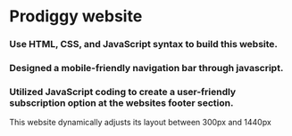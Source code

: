 <h1>Prodiggy website</h1>
<h3> Use HTML, CSS, and JavaScript syntax to build this website.</h3>
<h3> Designed a mobile-friendly navigation bar through javascript.</h3>
<h3> Utilized JavaScript coding to create a user-friendly subscription option at the websites footer section.</h3>
<p>This website dynamically adjusts its layout between 300px and 1440px</p>

